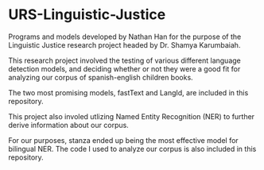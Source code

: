 # URS-Linguistic-Justice
Programs and models developed by Nathan Han for the purpose of the Linguistic Justice research project headed by Dr. Shamya Karumbaiah.

This research project involved the testing of various different language detection models, and deciding whether or not they were a good fit for analyzing our corpus of spanish-english children books.

The two most promising models, fastText and LangId, are included in this repository.

This project also involed utlizing Named Entity Recognition (NER) to further derive information about our corpus.

For our purposes, stanza ended up being the most effective model for bilingual NER. The code I used to analyze our corpus is also included in this repository.
